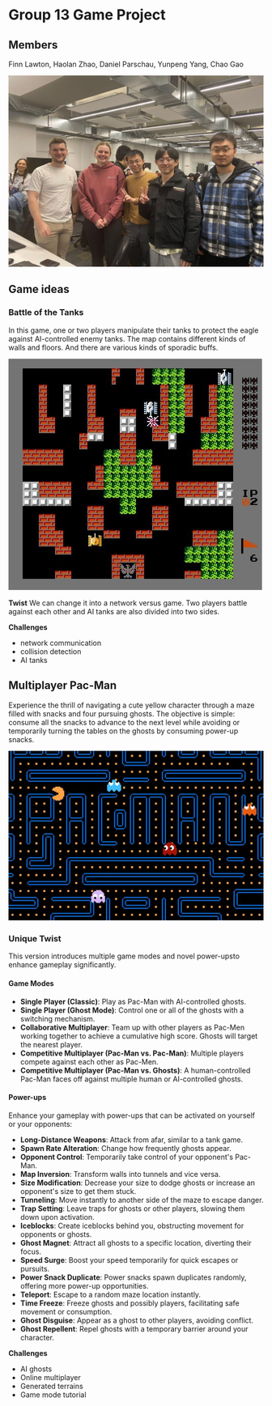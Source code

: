 # Group 13 Game Project

## Members

Finn Lawton,
Haolan Zhao,
Daniel Parschau,
Yunpeng Yang,
Chao Gao

![Group Members](group13-members-photo.jpg)

## Game ideas

### Battle of the Tanks

In this game, one or two players manipulate their tanks to
protect the eagle against AI-controlled enemy tanks.
The map contains different kinds of walls and floors.
And there are various kinds of sporadic buffs.

![Battle of the Tanks](battle-of-tanks.jpg)

**Twist** We can change it into a network versus game.
Two players battle against each other and AI tanks are
also divided into two sides.

**Challenges**
- network communication
- collision detection
- AI tanks

## Multiplayer Pac-Man

Experience the thrill of navigating a cute yellow character through a maze filled with snacks and four pursuing ghosts. The objective is simple: consume all the snacks to advance to the next level while avoiding or temporarily turning the tables on the ghosts by consuming power-up snacks.

![Multiplayer Pacman](pacman.jpg)

### Unique Twist

This version introduces multiple game modes and novel power-upsto enhance gameplay significantly.

#### Game Modes

- **Single Player (Classic)**: Play as Pac-Man with AI-controlled ghosts.
- **Single Player (Ghost Mode)**: Control one or all of the ghosts with a switching mechanism.
- **Collaborative Multiplayer**: Team up with other players as Pac-Men working together to achieve a cumulative high score. Ghosts will target the nearest player.
- **Competitive Multiplayer (Pac-Man vs. Pac-Man)**: Multiple players compete against each other as Pac-Men.
- **Competitive Multiplayer (Pac-Man vs. Ghosts)**: A human-controlled Pac-Man faces off against multiple human or AI-controlled ghosts.

#### Power-ups

Enhance your gameplay with power-ups that can be activated on yourself or your opponents:

- **Long-Distance Weapons**: Attack from afar, similar to a tank game.
- **Spawn Rate Alteration**: Change how frequently ghosts appear.
- **Opponent Control**: Temporarily take control of your opponent's Pac-Man.
- **Map Inversion**: Transform walls into tunnels and vice versa.
- **Size Modification**: Decrease your size to dodge ghosts or increase an opponent's size to get them stuck.
- **Tunneling**: Move instantly to another side of the maze to escape danger.
- **Trap Setting**: Leave traps for ghosts or other players, slowing them down upon activation.
- **Iceblocks**: Create iceblocks behind you, obstructing movement for opponents or ghosts.
- **Ghost Magnet**: Attract all ghosts to a specific location, diverting their focus.
- **Speed Surge**: Boost your speed temporarily for quick escapes or pursuits.
- **Power Snack Duplicate**: Power snacks spawn duplicates randomly, offering more power-up opportunities.
- **Teleport**: Escape to a random maze location instantly.
- **Time Freeze**: Freeze ghosts and possibly players, facilitating safe movement or consumption.
- **Ghost Disguise**: Appear as a ghost to other players, avoiding conflict.
- **Ghost Repellent**: Repel ghosts with a temporary barrier around your character.

**Challenges**
- AI ghosts
- Online multiplayer
- Generated terrains
- Game mode tutorial